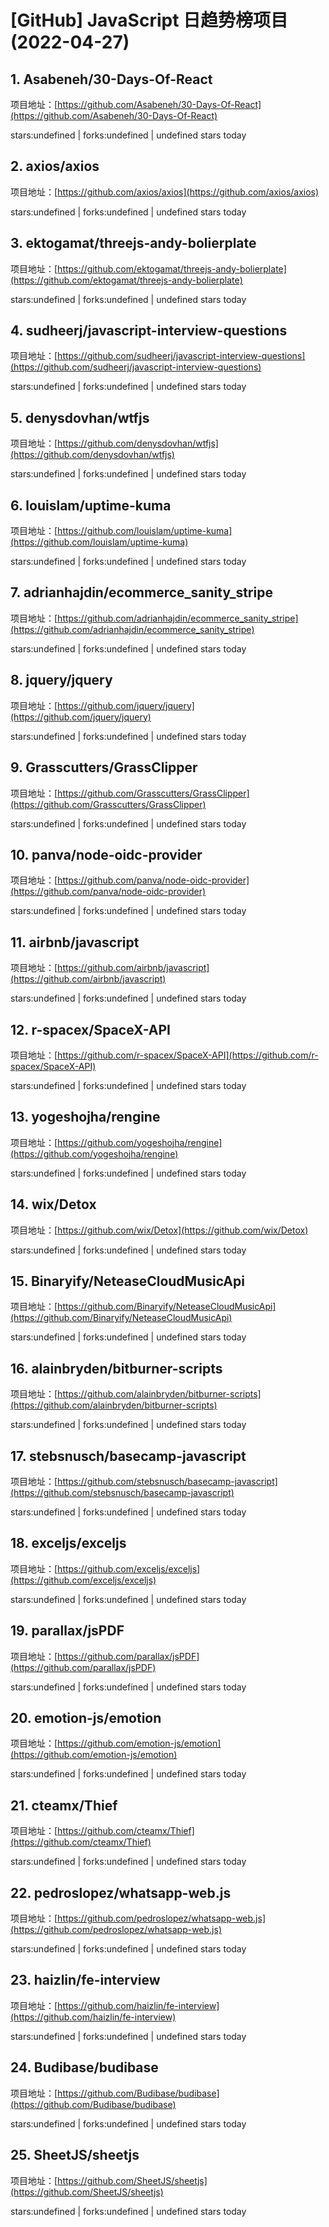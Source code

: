 # [GitHub] JavaScript 日趋势榜项目(2022-04-27)

## 1. Asabeneh/30-Days-Of-React 

项目地址：[https://github.com/Asabeneh/30-Days-Of-React](https://github.com/Asabeneh/30-Days-Of-React)

stars:undefined | forks:undefined | undefined stars today 



## 2. axios/axios 

项目地址：[https://github.com/axios/axios](https://github.com/axios/axios)

stars:undefined | forks:undefined | undefined stars today 



## 3. ektogamat/threejs-andy-bolierplate 

项目地址：[https://github.com/ektogamat/threejs-andy-bolierplate](https://github.com/ektogamat/threejs-andy-bolierplate)

stars:undefined | forks:undefined | undefined stars today 



## 4. sudheerj/javascript-interview-questions 

项目地址：[https://github.com/sudheerj/javascript-interview-questions](https://github.com/sudheerj/javascript-interview-questions)

stars:undefined | forks:undefined | undefined stars today 



## 5. denysdovhan/wtfjs 

项目地址：[https://github.com/denysdovhan/wtfjs](https://github.com/denysdovhan/wtfjs)

stars:undefined | forks:undefined | undefined stars today 



## 6. louislam/uptime-kuma 

项目地址：[https://github.com/louislam/uptime-kuma](https://github.com/louislam/uptime-kuma)

stars:undefined | forks:undefined | undefined stars today 



## 7. adrianhajdin/ecommerce_sanity_stripe 

项目地址：[https://github.com/adrianhajdin/ecommerce_sanity_stripe](https://github.com/adrianhajdin/ecommerce_sanity_stripe)

stars:undefined | forks:undefined | undefined stars today 



## 8. jquery/jquery 

项目地址：[https://github.com/jquery/jquery](https://github.com/jquery/jquery)

stars:undefined | forks:undefined | undefined stars today 



## 9. Grasscutters/GrassClipper 

项目地址：[https://github.com/Grasscutters/GrassClipper](https://github.com/Grasscutters/GrassClipper)

stars:undefined | forks:undefined | undefined stars today 



## 10. panva/node-oidc-provider 

项目地址：[https://github.com/panva/node-oidc-provider](https://github.com/panva/node-oidc-provider)

stars:undefined | forks:undefined | undefined stars today 



## 11. airbnb/javascript 

项目地址：[https://github.com/airbnb/javascript](https://github.com/airbnb/javascript)

stars:undefined | forks:undefined | undefined stars today 



## 12. r-spacex/SpaceX-API 

项目地址：[https://github.com/r-spacex/SpaceX-API](https://github.com/r-spacex/SpaceX-API)

stars:undefined | forks:undefined | undefined stars today 



## 13. yogeshojha/rengine 

项目地址：[https://github.com/yogeshojha/rengine](https://github.com/yogeshojha/rengine)

stars:undefined | forks:undefined | undefined stars today 



## 14. wix/Detox 

项目地址：[https://github.com/wix/Detox](https://github.com/wix/Detox)

stars:undefined | forks:undefined | undefined stars today 



## 15. Binaryify/NeteaseCloudMusicApi 

项目地址：[https://github.com/Binaryify/NeteaseCloudMusicApi](https://github.com/Binaryify/NeteaseCloudMusicApi)

stars:undefined | forks:undefined | undefined stars today 



## 16. alainbryden/bitburner-scripts 

项目地址：[https://github.com/alainbryden/bitburner-scripts](https://github.com/alainbryden/bitburner-scripts)

stars:undefined | forks:undefined | undefined stars today 



## 17. stebsnusch/basecamp-javascript 

项目地址：[https://github.com/stebsnusch/basecamp-javascript](https://github.com/stebsnusch/basecamp-javascript)

stars:undefined | forks:undefined | undefined stars today 



## 18. exceljs/exceljs 

项目地址：[https://github.com/exceljs/exceljs](https://github.com/exceljs/exceljs)

stars:undefined | forks:undefined | undefined stars today 



## 19. parallax/jsPDF 

项目地址：[https://github.com/parallax/jsPDF](https://github.com/parallax/jsPDF)

stars:undefined | forks:undefined | undefined stars today 



## 20. emotion-js/emotion 

项目地址：[https://github.com/emotion-js/emotion](https://github.com/emotion-js/emotion)

stars:undefined | forks:undefined | undefined stars today 



## 21. cteamx/Thief 

项目地址：[https://github.com/cteamx/Thief](https://github.com/cteamx/Thief)

stars:undefined | forks:undefined | undefined stars today 



## 22. pedroslopez/whatsapp-web.js 

项目地址：[https://github.com/pedroslopez/whatsapp-web.js](https://github.com/pedroslopez/whatsapp-web.js)

stars:undefined | forks:undefined | undefined stars today 



## 23. haizlin/fe-interview 

项目地址：[https://github.com/haizlin/fe-interview](https://github.com/haizlin/fe-interview)

stars:undefined | forks:undefined | undefined stars today 



## 24. Budibase/budibase 

项目地址：[https://github.com/Budibase/budibase](https://github.com/Budibase/budibase)

stars:undefined | forks:undefined | undefined stars today 



## 25. SheetJS/sheetjs 

项目地址：[https://github.com/SheetJS/sheetjs](https://github.com/SheetJS/sheetjs)

stars:undefined | forks:undefined | undefined stars today 




